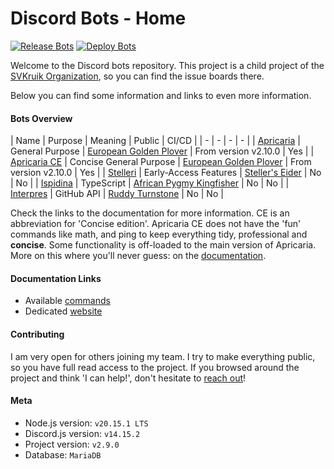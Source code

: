# Discord Bots - Home

[![Release Bots](https://github.com/SVKruik-Organization/Discord-Bots/actions/workflows/release.yml/badge.svg)](https://github.com/SVKruik-Organization/Discord-Bots/actions/workflows/release.yml)
[![Deploy Bots](https://github.com/SVKruik-Organization/Discord-Bots/actions/workflows/deploy.yml/badge.svg)](https://github.com/SVKruik-Organization/Discord-Bots/actions/workflows/deploy.yml)

Welcome to the Discord bots repository. This project is a child project of the [SVKruik Organization](https://github.com/SVKruik-Organization), so you can find the issue boards there.

Below you can find some information and links to even more information.

#### Bots Overview

| Name | Purpose | Meaning | Public | CI/CD |
| - | - | - | - |
| [Apricaria](https://bots.stefankruik.com/documentation/read/Doc/Products/Discord_Bots#Apricaria) | General Purpose | [European Golden Plover](https://en.wikipedia.org/wiki/European_golden_plover) | From version v2.10.0 | Yes |
| [Apricaria CE](https://bots.stefankruik.com/documentation/read/Doc/Products/Discord_Bots#Apricaria_CE) | Concise General Purpose | [European Golden Plover](https://en.wikipedia.org/wiki/European_golden_plover) | From version v2.10.0 | Yes |
| [Stelleri](https://bots.stefankruik.com/documentation/read/Doc/Products/Discord_Bots#Stelleri) | Early-Access Features | [Steller's Eider](https://en.wikipedia.org/wiki/Steller%27s_eider) | No | No |
| [Ispidina](https://bots.stefankruik.com/documentation/read/Doc/Products/Discord_Bots#Ispidina) | TypeScript | [African Pygmy Kingfisher](https://en.wikipedia.org/wiki/Ispidina) | No | No |
| [Interpres](https://bots.stefankruik.com/documentation/read/Doc/Products/Discord_Bots#Interpres) | GitHub API | [Ruddy Turnstone](https://en.wikipedia.org/wiki/Ruddy_turnstone) | No | No |

Check the links to the documentation for more information. CE is an abbreviation for 'Concise edition'. Apricaria CE does not have the 'fun' commands like math, and ping to keep everything tidy, professional and **concise**. Some functionality is off-loaded to the main version of Apricaria. More on this where you'll never guess: on the [documentation](https://bots.stefankruik.com/documentation/read/Doc/Products/Discord_Bots#Apricaria_CE).

#### Documentation Links

- Available [commands](https://github.com/SVKruik-Organization/Discord-Bots/blob/main/Documentation/Commands.md)
- Dedicated [website](https://bots.stefankruik.com/documentation)

#### Contributing

I am very open for others joining my team. I try to make everything public, so you have full read access to the project. If you browsed around the project and think 'I can help!', don't hesitate to [reach out](https://bots.stefankruik.com/documentation/read/Doc/Contributing)!

#### Meta

- Node.js version: `v20.15.1 LTS`
- Discord.js version: `v14.15.2`
- Project version: `v2.9.0`
- Database: `MariaDB`
